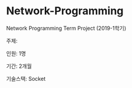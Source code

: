# Network-Programming
Network Programming Term Project (2019-1학기)

주제: 

인원: 1명

기간: 2개월

기술스택: Socket
